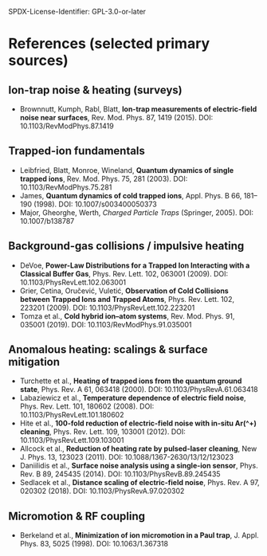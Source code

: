 SPDX-License-Identifier: GPL-3.0-or-later

# References (selected primary sources)

## Ion-trap noise & heating (surveys)
- Brownnutt, Kumph, Rabl, Blatt, **Ion-trap measurements of electric-field noise near surfaces**, Rev. Mod. Phys. 87, 1419 (2015). DOI: 10.1103/RevModPhys.87.1419

## Trapped-ion fundamentals
- Leibfried, Blatt, Monroe, Wineland, **Quantum dynamics of single trapped ions**, Rev. Mod. Phys. 75, 281 (2003). DOI: 10.1103/RevModPhys.75.281  
- James, **Quantum dynamics of cold trapped ions**, Appl. Phys. B 66, 181–190 (1998). DOI: 10.1007/s003400050373  
- Major, Gheorghe, Werth, *Charged Particle Traps* (Springer, 2005). DOI: 10.1007/b138787

## Background-gas collisions / impulsive heating
- DeVoe, **Power-Law Distributions for a Trapped Ion Interacting with a Classical Buffer Gas**, Phys. Rev. Lett. 102, 063001 (2009). DOI: 10.1103/PhysRevLett.102.063001  
- Grier, Cetina, Oručević, Vuletić, **Observation of Cold Collisions between Trapped Ions and Trapped Atoms**, Phys. Rev. Lett. 102, 223201 (2009). DOI: 10.1103/PhysRevLett.102.223201  
- Tomza et al., **Cold hybrid ion–atom systems**, Rev. Mod. Phys. 91, 035001 (2019). DOI: 10.1103/RevModPhys.91.035001

## Anomalous heating: scalings & surface mitigation
- Turchette et al., **Heating of trapped ions from the quantum ground state**, Phys. Rev. A 61, 063418 (2000). DOI: 10.1103/PhysRevA.61.063418  
- Labaziewicz et al., **Temperature dependence of electric field noise**, Phys. Rev. Lett. 101, 180602 (2008). DOI: 10.1103/PhysRevLett.101.180602  
- Hite et al., **100-fold reduction of electric-field noise with in-situ Ar\(^+\) cleaning**, Phys. Rev. Lett. 109, 103001 (2012). DOI: 10.1103/PhysRevLett.109.103001  
- Allcock et al., **Reduction of heating rate by pulsed-laser cleaning**, New J. Phys. 13, 123023 (2011). DOI: 10.1088/1367-2630/13/12/123023  
- Daniilidis et al., **Surface noise analysis using a single-ion sensor**, Phys. Rev. B 89, 245435 (2014). DOI: 10.1103/PhysRevB.89.245435  
- Sedlacek et al., **Distance scaling of electric-field noise**, Phys. Rev. A 97, 020302 (2018). DOI: 10.1103/PhysRevA.97.020302

## Micromotion & RF coupling
- Berkeland et al., **Minimization of ion micromotion in a Paul trap**, J. Appl. Phys. 83, 5025 (1998). DOI: 10.1063/1.367318
